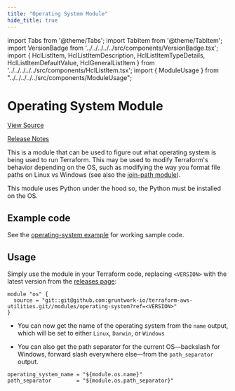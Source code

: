 ```yaml
---
title: "Operating System Module"
hide_title: true
---
```


import Tabs from '@theme/Tabs';
import TabItem from '@theme/TabItem';
import VersionBadge from '../../../../../src/components/VersionBadge.tsx';
import { HclListItem, HclListItemDescription, HclListItemTypeDetails, HclListItemDefaultValue, HclGeneralListItem } from '../../../../../src/components/HclListItem.tsx';
import { ModuleUsage } from "../../../../../src/components/ModuleUsage";

<VersionBadge repoTitle="Terraform Utility Modules" version="0.10.1" lastModifiedVersion="0.9.6"/>

# Operating System Module

<a href="https://github.com/gruntwork-io/terraform-aws-utilities/tree/v0.10.1/modules/operating-system" className="link-button" title="View the source code for this module in GitHub.">View Source</a>

<a href="https://github.com/gruntwork-io/terraform-aws-utilities/releases/tag/v0.9.6" className="link-button" title="Release notes for only versions which impacted this module.">Release Notes</a>

This is a module that can be used to figure out what operating system is being used to run Terraform. This may be used
to modify Terraform's behavior depending on the OS, such as modifying the way you format file paths on Linux vs
Windows (see also the [join-path module](https://github.com/gruntwork-io/terraform-aws-utilities/tree/v0.10.1/modules/join-path)).

This module uses Python under the hood so, the Python must be installed on the OS.

## Example code

See the [operating-system example](https://github.com/gruntwork-io/terraform-aws-utilities/tree/v0.10.1/examples/operating-system) for working sample code.

## Usage

Simply use the module in your Terraform code, replacing `<VERSION>` with the latest version from the [releases
page](https://github.com/gruntwork-io/terraform-aws-utilities/releases):

```hcl
module "os" {
  source = "git::git@github.com:gruntwork-io/terraform-aws-utilities.git//modules/operating-system?ref=<VERSION>"
}
```

*   You can now get the name of the operating system from the `name` output, which will be set to either `Linux`,
    `Darwin`, or `Windows`

*   You can also get the path separator for the current OS—backslash for Windows, forward slash everywhere else—from the
    `path_separator` output.

```hcl
operating_system_name = "${module.os.name}"
path_separator        = "${module.os.path_separator}"
```


<!-- ##DOCS-SOURCER-START
{
  "originalSources": [
    "https://github.com/gruntwork-io/terraform-aws-utilities/tree/v0.10.1/modules/operating-system/readme.md",
    "https://github.com/gruntwork-io/terraform-aws-utilities/tree/v0.10.1/modules/operating-system/variables.tf",
    "https://github.com/gruntwork-io/terraform-aws-utilities/tree/v0.10.1/modules/operating-system/outputs.tf"
  ],
  "sourcePlugin": "module-catalog-api",
  "hash": "e28e925acb5f87fe022d68797d9bc911"
}
##DOCS-SOURCER-END -->

